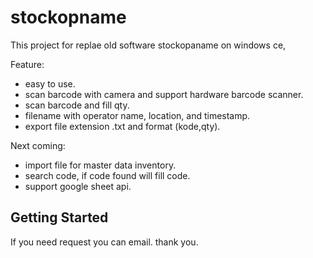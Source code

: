 # stockopname

This project for replae old software stockopaname on windows ce,

Feature:
- easy to use.
- scan barcode with camera and support hardware barcode scanner.
- scan barcode and fill qty.
- filename with operator name, location, and timestamp.
- export file extension .txt and format (kode,qty).


Next coming:
- import file for master data inventory.
- search code, if code found will fill code.
- support google sheet api.


## Getting Started

If you need request you can email.
thank you.

